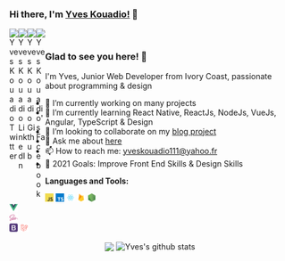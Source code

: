 ### Hi there, I'm [Yves Kouadio!](https://yves97.github.io/template-cv/) 👋

<a href="https://twitter.com/yveskouadio8">
  <img align="left" alt="Yves Kouadio Twitter" width="16px" src="https://cdn.jsdelivr.net/npm/simple-icons@v3/icons/twitter.svg" />
</a>
<a href="https://www.linkedin.com/in/yves-kouadio-671013192/">
  <img align="left" alt="Yves Kouadio LinkedIn" width="16px" src="https://cdn.jsdelivr.net/npm/simple-icons@v3/icons/linkedin.svg" />
</a>
<a href="https://github.com/Yves97">
  <img align="left" alt="Yves Kouadio Github" width="16px" src="https://cdn.jsdelivr.net/npm/simple-icons@v3/icons/github.svg" />
</a>

<a href="https://web.facebook.com/yves.kouadio.5492">
  <img align="left" alt="Yves Kouadio's Facebook" width="16px" src="https://cdn.jsdelivr.net/npm/simple-icons@v3/icons/facebook.svg" />
</a>

<br />

### Glad to see you here! 🤩 &nbsp;

I'm Yves, Junior Web Developer from Ivory Coast, passionate about programming & design

- 🔭 I’m currently working on many projects
- 🌱 I’m currently learning React Native, ReactJs, NodeJs, VueJs, Angular, TypeScript & Design
- 👯 I’m looking to collaborate  on my [blog project](https://github.com/Yves97/simple_forum)
- 💬 Ask me about [here](https://github.com/yves97/yves97/issues)
- 📫  How to reach me: yveskouadio111@yahoo.fr <br>
- 🥅 2021 Goals: Improve Front End Skills & Design Skills

**Languages and Tools:** &nbsp;

<code><img height="15" src="https://raw.githubusercontent.com/github/explore/80688e429a7d4ef2fca1e82350fe8e3517d3494d/topics/javascript/javascript.png"></code>
<code><img height="15" src="https://raw.githubusercontent.com/github/explore/80688e429a7d4ef2fca1e82350fe8e3517d3494d/topics/typescript/typescript.png"></code>
<code><img height="15" src="https://raw.githubusercontent.com/github/explore/80688e429a7d4ef2fca1e82350fe8e3517d3494d/topics/react/react.png"></code>
<code><img height="15" src="https://raw.githubusercontent.com/github/explore/80688e429a7d4ef2fca1e82350fe8e3517d3494d/topics/firebase/firebase.png"></code>
<code><img height="15" src="https://raw.githubusercontent.com/github/explore/80688e429a7d4ef2fca1e82350fe8e3517d3494d/topics/nodejs/nodejs.png">
</code><code><img height="15" src="https://raw.githubusercontent.com/github/explore/80688e429a7d4ef2fca1e82350fe8e3517d3494d/topics/vue/vue.png">
</code><code><img height="15" src="https://raw.githubusercontent.com/github/explore/80688e429a7d4ef2fca1e82350fe8e3517d3494d/topics/sass/sass.png">
</code><code><img height="15" src="https://raw.githubusercontent.com/github/explore/80688e429a7d4ef2fca1e82350fe8e3517d3494d/topics/bootstrap/bootstrap.png"></code>
</code><code><img height="15" src="https://raw.githubusercontent.com/github/explore/80688e429a7d4ef2fca1e82350fe8e3517d3494d/topics/laravel/laravel.png"></code>

<p align="center">
  <img align="center" src="https://github-readme-stats.vercel.app/api/top-langs/?username=yves97&theme=radical&hide_langs_below=1&layout=compact" />
  <img align="center" src="https://github-readme-stats.vercel.app/api?username=yves97&show_icons=true&theme=radical&line_height=21" alt="Yves's github stats"/>
</p>

<br />


